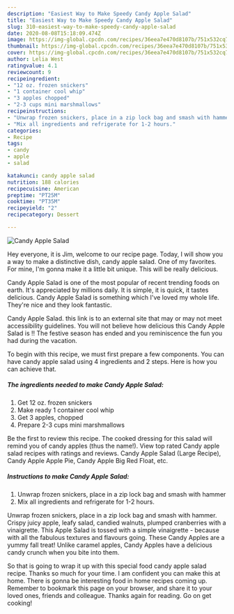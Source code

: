 ```yaml
---
description: "Easiest Way to Make Speedy Candy Apple Salad"
title: "Easiest Way to Make Speedy Candy Apple Salad"
slug: 310-easiest-way-to-make-speedy-candy-apple-salad
date: 2020-08-08T15:18:09.474Z
image: https://img-global.cpcdn.com/recipes/36eea7e470d8107b/751x532cq70/candy-apple-salad-recipe-main-photo.jpg
thumbnail: https://img-global.cpcdn.com/recipes/36eea7e470d8107b/751x532cq70/candy-apple-salad-recipe-main-photo.jpg
cover: https://img-global.cpcdn.com/recipes/36eea7e470d8107b/751x532cq70/candy-apple-salad-recipe-main-photo.jpg
author: Lelia West
ratingvalue: 4.1
reviewcount: 9
recipeingredient:
- "12 oz. frozen snickers"
- "1 container cool whip"
- "3 apples chopped"
- "2-3 cups mini marshmallows"
recipeinstructions:
- "Unwrap frozen snickers, place in a zip lock bag and smash with hammer"
- "Mix all ingredients and refrigerate for 1-2 hours."
categories:
- Recipe
tags:
- candy
- apple
- salad

katakunci: candy apple salad 
nutrition: 188 calories
recipecuisine: American
preptime: "PT25M"
cooktime: "PT35M"
recipeyield: "2"
recipecategory: Dessert

---
```



![Candy Apple Salad](https://img-global.cpcdn.com/recipes/36eea7e470d8107b/751x532cq70/candy-apple-salad-recipe-main-photo.jpg)

Hey everyone, it is Jim, welcome to our recipe page. Today, I will show you a way to make a distinctive dish, candy apple salad. One of my favorites. For mine, I'm gonna make it a little bit unique. This will be really delicious.

Candy Apple Salad is one of the most popular of recent trending foods on earth. It's appreciated by millions daily. It is simple, it is quick, it tastes delicious. Candy Apple Salad is something which I've loved my whole life. They're nice and they look fantastic.

Candy Apple Salad. this link is to an external site that may or may not meet accessibility guidelines. You will not believe how delicious this Candy Apple Salad is !! The festive season has ended and you reminiscence the fun you had during the vacation.


To begin with this recipe, we must first prepare a few components. You can have candy apple salad using 4 ingredients and 2 steps. Here is how you can achieve that.

<!--inarticleads1-->

##### The ingredients needed to make Candy Apple Salad:

1. Get 12 oz. frozen snickers
1. Make ready 1 container cool whip
1. Get 3 apples, chopped
1. Prepare 2-3 cups mini marshmallows


Be the first to review this recipe. The cooked dressing for this salad will remind you of candy apples (thus the name!). View top rated Candy apple salad recipes with ratings and reviews. Candy Apple Salad (Large Recipe), Candy Apple Apple Pie, Candy Apple Big Red Float, etc. 

<!--inarticleads2-->

##### Instructions to make Candy Apple Salad:

1. Unwrap frozen snickers, place in a zip lock bag and smash with hammer
1. Mix all ingredients and refrigerate for 1-2 hours.


Unwrap frozen snickers, place in a zip lock bag and smash with hammer. Crispy juicy apple, leafy salad, candied walnuts, plumped cranberries with a vinaigrette. This Apple Salad is tossed with a simple vinaigrette - because with all the fabulous textures and flavours going. These Candy Apples are a yummy fall treat! Unlike caramel apples, Candy Apples have a delicious candy crunch when you bite into them. 

So that is going to wrap it up with this special food candy apple salad recipe. Thanks so much for your time. I am confident you can make this at home. There is gonna be interesting food in home recipes coming up. Remember to bookmark this page on your browser, and share it to your loved ones, friends and colleague. Thanks again for reading. Go on get cooking!
